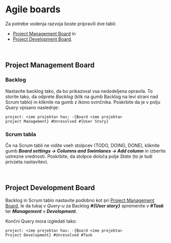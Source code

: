# Agile boards

Za potrebe vodenja razvoja boste pripravili dve tabli:
- [Project Management Board](#Project-Management-Board) in
- [Project Development Board](#Project-Development-Board).

<br>

## Project Management Board

### Backlog

Nastavite backlog tako, da bo prikazoval vsa nedodeljena opravila. To storite tako, da odprete *Backlog* (klik na gumb Backlog na levi strani nad Scrum tablo) in kliknite na gumb z ikono svinčnika. Poskrbite da je v polju *Query* vpisano naslednje:  

```
project: <ime projekta> has: -{Board <ime projekta> project Management} #Unresolved #{User Story}  
```

### Scrum tabla

Če na Scrum tabli ne vidite vseh stolpcev (TODO, DOING, DONE), kliknite gumb ***Board settings -> Columns and Swimlanes -> Add column*** in izberite ustrezne vrednosti. Poskrbite, da stolpce določa polje *State* (to je tudi privzeta nastavitev).

<br>

## Project Development Board

Backlog in Scrum tablo nastavite podobno kot pri [Project Management Board](#Project-Management-Board), le da tukaj v *Query-u* za Backlog ***#{User story}*** spremenite v ***#Task*** ter ***Management*** v ***Development***.

Končni Query mora izgledati tako:  

```
project: <ime projekta> has: -{Board <ime projekta> Project Development} #Unresolved #Task
```
